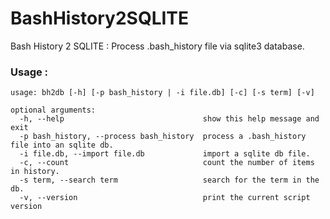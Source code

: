 # BashHistory2SQLITE
Bash History 2 SQLITE : Process .bash_history file via sqlite3 database.

### Usage :

```
usage: bh2db [-h] [-p bash_history | -i file.db] [-c] [-s term] [-v]

optional arguments:
  -h, --help                               show this help message and exit
  -p bash_history, --process bash_history  process a .bash_history file into an sqlite db.
  -i file.db, --import file.db             import a sqlite db file.
  -c, --count                              count the number of items in history.
  -s term, --search term                   search for the term in the db.
  -v, --version                            print the current script version
  ```

